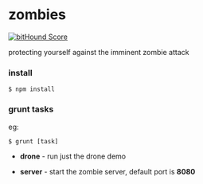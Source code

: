 # zombies

[![bitHound Score](https://www.bithound.io/github/spoonben/zombies/badges/score.svg)](https://www.bithound.io/github/spoonben/zombies)

protecting yourself against the imminent zombie attack

### install 
```
$ npm install
```

### grunt tasks

eg:  

```
$ grunt [task] 
```

* **drone** - run just the drone demo

* **server** - start the zombie server, default port is **8080**
